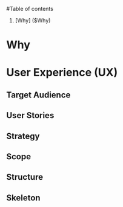 <!-- https://github.com/adam-p/markdown-here/wiki/Markdown-Cheatsheet -->

#Table of contents

1. [Why] ($Why)

# Why
# User Experience (UX)
## Target Audience
## User Stories
## Strategy
## Scope
## Structure
## Skeleton

<!-- Images

https://unsplash.com/photos/7Li2duPduew
https://unsplash.com/photos/3qZt1MwF4Zo
https://unsplash.com/photos/TuzrzArccvc
https://unsplash.com/photos/ZW_TNzH1KiA
https://unsplash.com/photos/UDOpbhxNNU4
https://unsplash.com/photos/saHd7qc-AMk
https://unsplash.com/photos/g_1skq9Gl8o
https://unsplash.com/photos/3qZt1MwF4Zo
https://unsplash.com/photos/PCxkBX24sWo
https://unsplash.com/photos/9MR78HGoflw
https://unsplash.com/photos/RKfJhC_bF2A
https://unsplash.com/photos/gNzqerPFtWs
https://unsplash.com/photos/2e4lbLTqPIo
https://unsplash.com/photos/U2q73PfHFpM
https://unsplash.com/photos/VB5i6ZmXUoI
https://unsplash.com/photos/gilCd9_Jjv0
https://unsplash.com/photos/mFPJXEQfb9M
https://unsplash.com/photos/wy_L8W0zcpI
https://unsplash.com/photos/fqMu99l8sqo
https://unsplash.com/photos/Pnm-9vBEQhk
https://unsplash.com/photos/FodEsaNZs48
https://unsplash.com/photos/t4DuoDHjxrQ -->